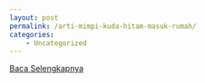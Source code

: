 ```yaml
---
layout: post
permalink: /arti-mimpi-kuda-hitam-masuk-rumah/
categories:
    - Uncategorized
---
```


[Baca Selengkapnya](/08)